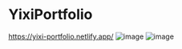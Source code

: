 # YixiPortfolio
https://yixi-portfolio.netlify.app/
![image](https://github.com/YixiWangCarol/YixiPortfolio/assets/102416235/f5c7ce18-700f-4453-b1d3-0987581058ea)
![image](https://github.com/YixiWangCarol/YixiPortfolio/assets/102416235/3f2bc4f4-2726-4e46-b38d-9f5e6af7221c)
